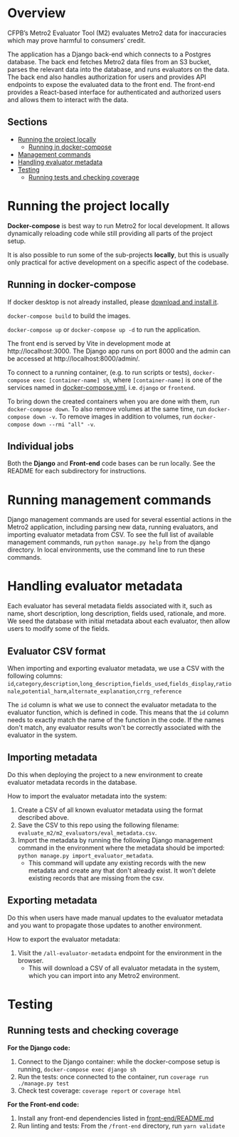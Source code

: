# Overview

CFPB’s Metro2 Evaluator Tool (M2) evaluates Metro2 data for inaccuracies which may prove harmful to consumers’ credit.

The application has a Django back-end which connects to a Postgres database. The back end fetches Metro2 data files from an S3 bucket, parses the relevant data into the database, and runs evaluators on the data. The back end also handles authorization for users and provides API endpoints to expose the evaluated data to the front end. The front-end provides a React-based interface for authenticated and authorized users and allows them to interact with the data.

## Sections
- [Running the project locally](#running-the-project-locally)
    - [Running in docker-compose](#running-in-docker-compose)
- [Management commands](#running-management-commands)
- [Handling evaluator metadata](#handling-evaluator-metadata)
- [Testing](#testing)
  - [Running tests and checking coverage](#running-tests-and-checking-coverage)


# Running the project locally
**Docker-compose** is best way to run Metro2 for local development. It allows dynamically reloading code while still providing all parts of the project setup.

It is also possible to run some of the sub-projects **locally**, but this is usually only practical for active development on a specific aspect of the codebase.

## Running in docker-compose
If docker desktop is not already installed, please [download and install it](https://www.docker.com/products/docker-desktop/).

`docker-compose build` to build the images.

`docker-compose up` or `docker-compose up -d` to run the application.

The front end is served by Vite in development mode at http://localhost:3000. The Django app runs on port 8000 and the admin can be accessed at http://localhost:8000/admin/.

To connect to a running container, (e.g. to run scripts or tests), `docker-compose exec [container-name] sh`, where `[container-name]` is one of the services named in [docker-compose.yml](/docker-compose.yml), i.e. `django` or `frontend`.

To bring down the created containers when you are done with them, run `docker-compose down`. To also remove volumes at the same time, run `docker-compose down -v`. To remove images in addition to volumes, run `docker-compose down --rmi "all" -v`.

## Individual jobs
Both the **Django** and **Front-end** code bases can be run locally. See the README for each subdirectory for instructions.

# Running management commands
Django management commands are used for several essential actions in the Metro2 application, including parsing new data, running evaluators, and importing evaluator metadata from CSV.
To see the full list of available management commands, run `python manage.py help` from the django directory.
In local environments, use the command line to run these commands.

# Handling evaluator metadata

Each evaluator has several metadata fields associated with it, such as name, short description, long description, fields used, rationale, and more.
We seed the database with initial metadata about each evaluator, then allow users to modify some of the fields.

## Evaluator CSV format
When importing and exporting evaluator metadata, we use a CSV with the following columns:
`id`,`category`,`description`,`long_description`,`fields_used`,`fields_display`,`rationale`,`potential_harm`,`alternate_explanation`,`crrg_reference`

The `id` column is what we use to connect the evaluator metadata to the evaluator function, which is defined in code.
This means that the `id` column needs to exactly match the name of the function in the code.
If the names don't match, any evaluator results won't be correctly associated with the evaluator in the system.

## Importing metadata
Do this when deploying the project to a new environment to create evaluator metadata records in the database.

How to import the evaluator metadata into the system:
1. Create a CSV of all known evaluator metadata using the format described above.
2. Save the CSV to this repo using the following filename: `evaluate_m2/m2_evaluators/eval_metadata.csv`.
3. Import the metadata by running the following Django management command in the environment where the metadata should be imported: `python manage.py import_evaluator_metadata`.
    - This command will update any existing records with the new metadata and create any that don't already exist. It won't delete existing records that are missing from the csv.

## Exporting metadata
Do this when users have made manual updates to the evaluator metadata and you want to propagate those updates to another environment.

How to export the evaluator metadata:
1. Visit the `/all-evaluator-metadata` endpoint for the environment in the browser.
    - This will download a CSV of all evaluator metadata in the system, which you can import into any Metro2 environment.


# Testing

## Running tests and checking coverage

**For the Django code:**

1. Connect to the Django container: while the docker-compose setup is running, `docker-compose exec django sh`
2. Run the tests: once connected to the container, run `coverage run ./manage.py test`
2. Check test coverage: `coverage report` or `coverage html`

**For the Front-end code:**

1. Install any front-end dependencies listed in [front-end/README.md](/front-end/README.md)
2. Run linting and tests: From the `/front-end` directory, run `yarn validate`
